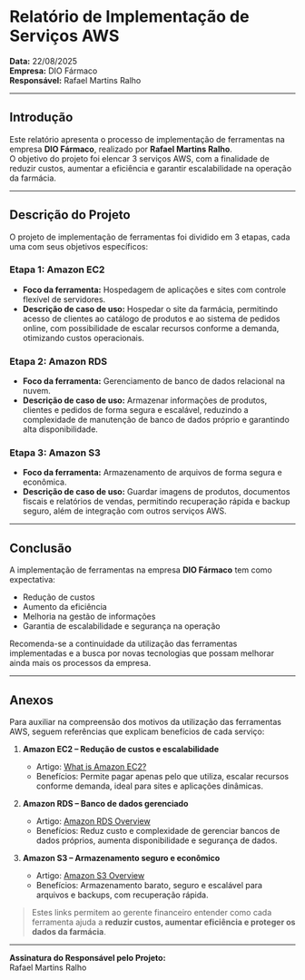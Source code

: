 # Relatório de Implementação de Serviços AWS

**Data:** 22/08/2025  
**Empresa:** DIO Fármaco  
**Responsável:** Rafael Martins Ralho  

---

## Introdução
Este relatório apresenta o processo de implementação de ferramentas na empresa **DIO Fármaco**, realizado por **Rafael Martins Ralho**.  
O objetivo do projeto foi elencar 3 serviços AWS, com a finalidade de reduzir custos, aumentar a eficiência e garantir escalabilidade na operação da farmácia.

---

## Descrição do Projeto
O projeto de implementação de ferramentas foi dividido em 3 etapas, cada uma com seus objetivos específicos:

### Etapa 1: Amazon EC2
- **Foco da ferramenta:** Hospedagem de aplicações e sites com controle flexível de servidores.  
- **Descrição de caso de uso:** Hospedar o site da farmácia, permitindo acesso de clientes ao catálogo de produtos e ao sistema de pedidos online, com possibilidade de escalar recursos conforme a demanda, otimizando custos operacionais.

### Etapa 2: Amazon RDS
- **Foco da ferramenta:** Gerenciamento de banco de dados relacional na nuvem.  
- **Descrição de caso de uso:** Armazenar informações de produtos, clientes e pedidos de forma segura e escalável, reduzindo a complexidade de manutenção de banco de dados próprio e garantindo alta disponibilidade.

### Etapa 3: Amazon S3
- **Foco da ferramenta:** Armazenamento de arquivos de forma segura e econômica.  
- **Descrição de caso de uso:** Guardar imagens de produtos, documentos fiscais e relatórios de vendas, permitindo recuperação rápida e backup seguro, além de integração com outros serviços AWS.

---

## Conclusão
A implementação de ferramentas na empresa **DIO Fármaco** tem como expectativa:  
- Redução de custos  
- Aumento da eficiência  
- Melhoria na gestão de informações  
- Garantia de escalabilidade e segurança na operação  

Recomenda-se a continuidade da utilização das ferramentas implementadas e a busca por novas tecnologias que possam melhorar ainda mais os processos da empresa.

---

## Anexos
Para auxiliar na compreensão dos motivos da utilização das ferramentas AWS, seguem referências que explicam benefícios de cada serviço:

1. **Amazon EC2 – Redução de custos e escalabilidade**  
   - Artigo: [What is Amazon EC2?](https://aws.amazon.com/ec2/)  
   - Benefícios: Permite pagar apenas pelo que utiliza, escalar recursos conforme demanda, ideal para sites e aplicações dinâmicas.

2. **Amazon RDS – Banco de dados gerenciado**  
   - Artigo: [Amazon RDS Overview](https://aws.amazon.com/rds/)  
   - Benefícios: Reduz custo e complexidade de gerenciar bancos de dados próprios, aumenta disponibilidade e segurança de dados.

3. **Amazon S3 – Armazenamento seguro e econômico**  
   - Artigo: [Amazon S3 Overview](https://aws.amazon.com/s3/)  
   - Benefícios: Armazenamento barato, seguro e escalável para arquivos e backups, com recuperação rápida.

> Estes links permitem ao gerente financeiro entender como cada ferramenta ajuda a **reduzir custos, aumentar eficiência e proteger os dados da farmácia**.

---

**Assinatura do Responsável pelo Projeto:**  
Rafael Martins Ralho
